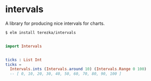 # intervals

A library for producing nice intervals for charts.

```bash
$ elm install terezka/intervals
```

```elm

import Intervals


ticks : List Int
ticks =
  Intervals.ints (Intervals.around 10) (Intervals.Range 0 100)
  -- [ 0, 10, 20, 30, 40, 50, 60, 70, 80, 90, 100 ]


```